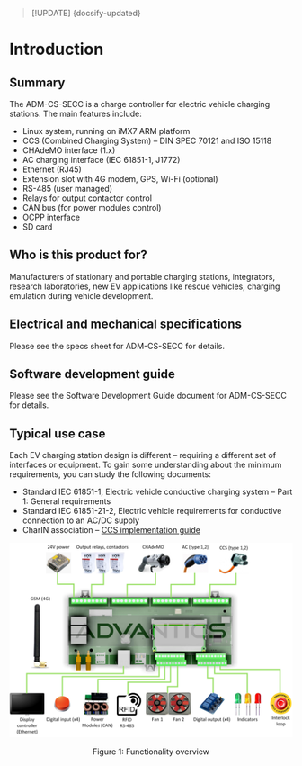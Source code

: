> [!UPDATE] {docsify-updated}
# Introduction

## Summary

The ADM-CS-SECC is a charge controller for electric vehicle charging stations. The main features include:
- Linux system, running on iMX7 ARM platform
- CCS (Combined Charging System) – DIN SPEC 70121 and ISO 15118
- CHAdeMO interface (1.x)
- AC charging interface (IEC 61851-1, J1772)
- Ethernet (RJ45)
- Extension slot with 4G modem, GPS, Wi-Fi (optional)
- RS-485 (user managed)
- Relays for output contactor control
- CAN bus (for power modules control)
- OCPP interface
- SD card

## Who is this product for?

Manufacturers of stationary and portable charging stations, integrators, research laboratories, new EV applications like rescue vehicles, charging emulation during vehicle development.

## Electrical and mechanical specifications

Please see the specs sheet for ADM-CS-SECC for details.

## Software development guide

Please see the Software Development Guide document for ADM-CS-SECC for details.

## Typical use case

Each EV charging station design is different – requiring a different set of interfaces or equipment. To gain some understanding about the minimum requirements, you can study the following documents:
- Standard IEC 61851-1, Electric vehicle conductive charging system – Part 1: General requirements
- Standard IEC 61851-21-2, Electric vehicle requirements for conductive connection to an AC/DC supply
- CharIN association – [CCS implementation guide](https://www.charinev.org/ccs-at-a-glance/ccs-implementation-guideline/)

<div class="bigger-1000">

![Functionality overview](images/functionalities.jpg "Functionality overview")
</div>
<figcaption style="text-align: center">Figure 1: Functionality overview</figcaption>
